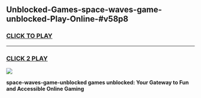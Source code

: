 
## Unblocked-Games-space-waves-game-unblocked-Play-Online-#v58p8
<h3>
<a href="https://premium.freeplayer.one?title=space-waves-game-unblocked&ref=27F">CLICK TO PLAY</a></h3>
<hr>

<h3>
<a href="https://premium.freeplayer.one?title=space-waves-game-unblocked&ref=27F">CLICK 2 PLAY</a>
  
</h3>

<a href="https://premium.freeplayer.one?title=space-waves-game-unblocked&ref=27F"><img src="https://clearcache.store/games.png"></a>


**space-waves-game-unblocked games unblocked: Your Gateway to Fun and Accessible Online Gaming**
